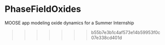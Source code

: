 # PhaseFieldOxides
MOOSE app modeling oxide dynamics for a Summer Internship
>>>>>>> b55b7e3b1c4af573e14b59953f0c07e338cd401d
